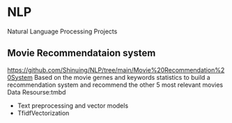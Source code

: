 # NLP
Natural Language Processing Projects

## Movie Recommendataion system
https://github.com/Shinuing/NLP/tree/main/Movie%20Recommendation%20System
Based on the movie gernes and keywords statistics to build a recommendation system and recommend the other 5 most relevant movies
Data Resourse:tmbd
- Text preprocessing and vector models
- TfidfVectorization

